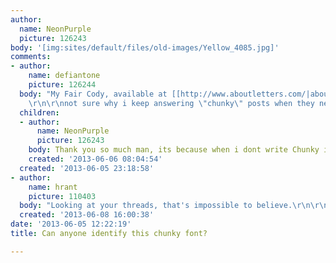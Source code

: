 ```yaml
---
author:
  name: NeonPurple
  picture: 126243
body: '[img:sites/default/files/old-images/Yellow_4085.jpg]'
comments:
- author:
    name: defiantone
    picture: 126244
  body: "My Fair Cody, available at [[http://www.aboutletters.com/|aboutletters]].
    \r\n\r\nnot sure why i keep answering \"chunky\" posts when they never are."
  children:
  - author:
      name: NeonPurple
      picture: 126243
    body: Thank you so much man, its because when i dont write Chunky i get no replies
    created: '2013-06-06 08:04:54'
  created: '2013-06-05 23:18:58'
- author:
    name: hrant
    picture: 110403
  body: "Looking at your threads, that's impossible to believe.\r\n\r\nhhp\r\n"
  created: '2013-06-08 16:00:38'
date: '2013-06-05 12:22:19'
title: Can anyone identify this chunky font?

---
```

